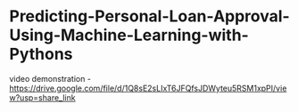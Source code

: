 # Predicting-Personal-Loan-Approval-Using-Machine-Learning-with-Pythons
video demonstration - https://drive.google.com/file/d/1Q8sE2sLIxT6JFQfsJDWyteu5RSM1xpPI/view?usp=share_link
